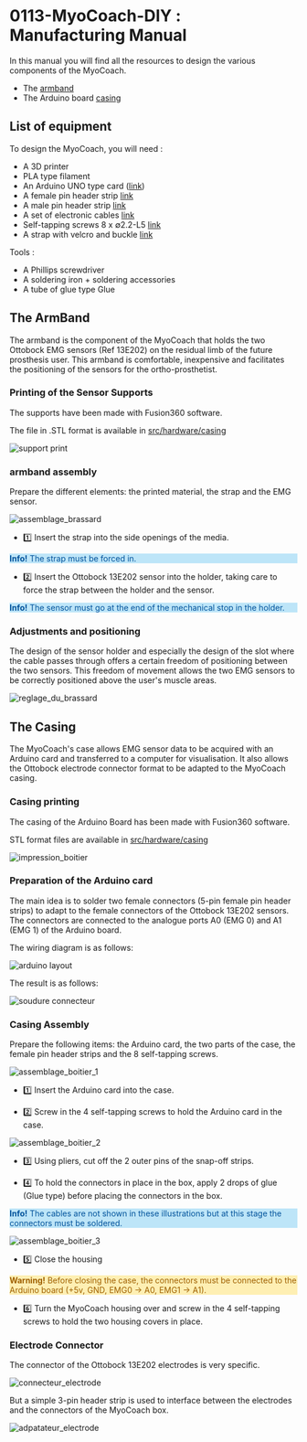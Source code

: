 # 0113-MyoCoach-DIY : <br> Manufacturing Manual

In this manual you will find all the resources to design the various components of the MyoCoach.

* The [armband](#armband)
* The Arduino board [casing](#casing)

## List of equipment
To design the MyoCoach, you will need :

* A 3D printer
* PLA type filament
* An Arduino UNO type card ([link](https://store.arduino.cc/arduino-uno-rev3))
* A female pin header strip [link](https://fr.farnell.com/samtec/ssq-110-03-f-s/connect-femelle-10-voies-1-rang/dp/2667433)
* A male pin header strip [link](https://fr.farnell.com/amp-te-connectivity/1-826629-0/barrette-droite-1-rangee-10voies/dp/3418376)
* A set of electronic cables [link](https://fr.farnell.com/pro-signal/psg-jws-65/jumper-wire-set-65pc/dp/2503764?MER=bn_level5_5NP_EngagementRecSingleItem_3)
* Self-tapping screws 8 x ∅2.2-L5 [link](https://www.visseriefixations.fr/catalog/product/view/id/38717)
* A strap with velcro and buckle [link](https://www.amazon.fr/gp/product/B07G9XFYM4/ref=ppx_yo_dt_b_asin_title_o05_s00?ie=UTF8&psc=1)

Tools :

* A Phillips screwdriver
* A soldering iron + soldering accessories
* A tube of glue type Glue

<a name="armband"></a>
## The ArmBand
The armband is the component of the MyoCoach that holds the two Ottobock EMG sensors (Ref 13E202) on the residual limb of the future prosthesis user. This armband is comfortable, inexpensive and facilitates the positioning of the sensors for the ortho-prosthetist.

### Printing of the Sensor Supports
The supports have been made with Fusion360 software.

The file in .STL format is available in [src/hardware/casing](../src/hardware/casing)

![support print](./assets/impression_support.png)

### armband assembly
Prepare the different elements: the printed material, the strap and the EMG sensor.

![assemblage_brassard](./assets/assemblage_brassard.png)

* :one: Insert the strap into the side openings of the media. 
<p style="color: #00529B;background-color: #BDE5F8;">
<b>Info!</b>
The strap must be forced in.
</p>

* :two: Insert the Ottobock 13E202 sensor into the holder, taking care to force the strap between the holder and the sensor.
<p style="color: #00529B;background-color: #BDE5F8;">
<b>Info!</b>
The sensor must go at the end of the mechanical stop in the holder.
</p>
 
### Adjustments and positioning
The design of the sensor holder and especially the design of the slot where the cable passes through offers a certain freedom of positioning between the two sensors. This freedom of movement allows the two EMG sensors to be correctly positioned above the user's muscle areas.

![reglage_du_brassard](./assets/reglage_du_brassard.png)

<a name="casing"></a>
## The Casing
The MyoCoach's case allows EMG sensor data to be acquired with an Arduino card and transferred to a computer for visualisation. It also allows the Ottobock electrode connector format to be adapted to the MyoCoach casing.

### Casing printing
The casing of the Arduino Board has been made with Fusion360 software.

STL format files are available in [src/hardware/casing](../src/hardware/casing)

![impression_boitier](./assets/impression_boitier.png)

### Preparation of the Arduino card
The main idea is to solder two female connectors (5-pin female pin header strips) to adapt to the female connectors of the Ottobock 13E202 sensors. The connectors are connected to the analogue ports A0 (EMG 0) and A1 (EMG 1) of the Arduino board.

The wiring diagram is as follows:

![arduino layout](./assets/arduino_layout.png)

The result is as follows:

![soudure connecteur](./assets/soudure_connecteur.png)

### Casing Assembly
Prepare the following items: the Arduino card, the two parts of the case, the female pin header strips and the 8 self-tapping screws.

![assemblage_boitier_1](./assets/assemblage_boitier_1.png)

* :one: Insert the Arduino card into the case.

* :two: Screw in the 4 self-tapping screws to hold the Arduino card in the case.

![assemblage_boitier_2](./assets/assemblage_boitier_2.png)

* :three: Using pliers, cut off the 2 outer pins of the snap-off strips.

* :four: To hold the connectors in place in the box, apply 2 drops of glue (Glue type) before placing the connectors in the box.
<p style="color: #00529B;background-color: #BDE5F8;">
<b>Info!</b>
The cables are not shown in these illustrations but at this stage the connectors must be soldered.
</p>

![assemblage_boitier_3](./assets/assemblage_boitier_3.png)

* :five: Close the housing
<p style="color: #9F6000; background-color: #FEEFB3;">
<b>Warning!</b>
Before closing the case, the connectors must be connected to the Arduino board (+5v, GND, EMG0 → A0, EMG1 → A1).
</p>

* :six: Turn the MyoCoach housing over and screw in the 4 self-tapping screws to hold the two housing covers in place.

### Electrode Connector
The connector of the Ottobock 13E202 electrodes is very specific.

![connecteur_electrode](./assets/connecteur_electrode.png)


But a simple 3-pin header strip is used to interface between the electrodes and the connectors of the MyoCoach box.

![adpatateur_electrode](./assets/adpatateur_electrode.png)


